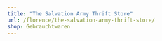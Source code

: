```yaml
---
title: "The Salvation Army Thrift Store"
url: /florence/the-salvation-army-thrift-store/
shop: Gebrauchtwaren
---
```

